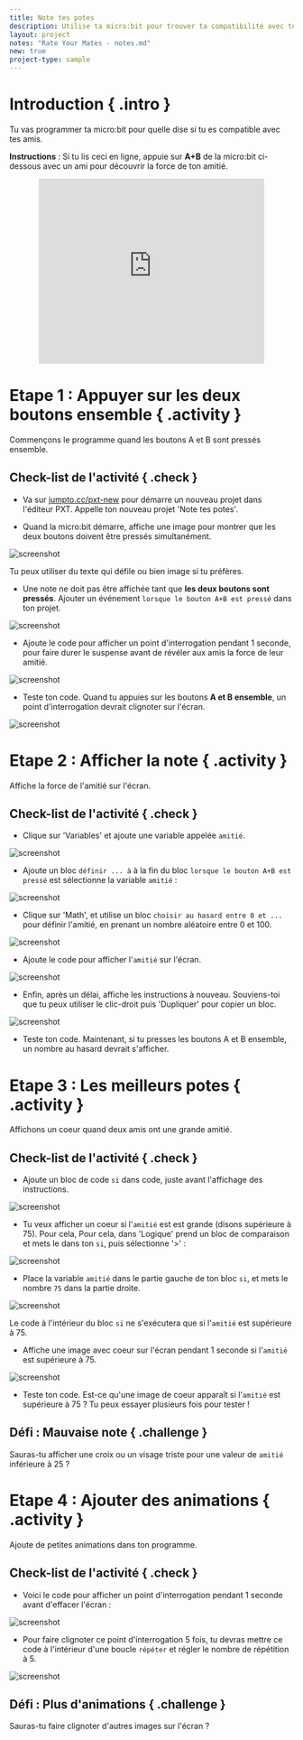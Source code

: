 ```yaml
---
title: Note tes potes
description: Utilise ta micro:bit pour trouver ta compatibilité avec tes amis&nbsp;!
layout: project
notes: "Rate Your Mates - notes.md"
new: true
project-type: sample
---
```


# Introduction { .intro }

Tu vas programmer ta micro:bit pour quelle dise si tu es compatible avec tes amis.

__Instructions__&nbsp;: Si tu lis ceci en ligne, appuie sur __A+B__ de la micro:bit ci-dessous avec un ami pour découvrir la force de ton amitié.

<div class="trinket" style="width:400px;margin: 0 auto;">
<div style="position:relative;height:0;padding-bottom:81.97%;overflow:hidden;"><iframe style="position:absolute;top:0;left:0;width:100%;height:100%;" src="https://pxt.microbit.org/---run?id=57756-45098-79806-84952" allowfullscreen="allowfullscreen" sandbox="allow-popups allow-scripts allow-same-origin" frameborder="0"></iframe></div>
</div>

# Etape 1&nbsp;: Appuyer sur les deux boutons ensemble { .activity }

Commençons le programme quand les boutons A et B sont pressés ensemble.

## Check-list de l'activité { .check }

+ Va sur <a href="http://jumpto.cc/pxt-new" target="blank">jumpto.cc/pxt-new</a> pour démarre un nouveau projet dans l'éditeur PXT.
  Appelle ton nouveau projet 'Note tes potes'.

+ Quand la micro:bit démarre, affiche une image pour montrer que les deux boutons doivent être pressés simultanément.

![screenshot](images/rate-start-img.png)

Tu peux utiliser du texte qui défile ou bien image si tu préfères.

+ Une note ne doit pas être affichée tant que __les deux boutons sont pressés__.
  Ajouter un événement `lorsque le bouton A+B est pressé` dans ton projet.

![screenshot](images/rate-ab.png)

+ Ajoute le code pour afficher un point d'interrogation pendant 1 seconde, pour faire durer le suspense avant de révéler aux amis la force de leur amitié.

![screenshot](images/rate-question.png)

+ Teste ton code.
  Quand tu appuies sur les boutons __A et B ensemble__, un point d'interrogation devrait clignoter sur l'écran.

![screenshot](images/rate-question-test.png)

# Etape 2&nbsp;: Afficher la note { .activity }

Affiche la force de l'amitié sur l'écran.

## Check-list de l'activité { .check }

+ Clique sur 'Variables' et ajoute une variable appelée `amitié`.

![screenshot](images/rate-rating.png)

+ Ajoute un bloc `définir ... à` à la fin du bloc `lorsque le bouton A+B est pressé` est sélectionne la variable `amitié`&nbsp;:

![screenshot](images/rate-rating-set.png)

+ Clique sur 'Math', et utilise un bloc `choisir au hasard entre 0 et ...` pour définir l'amitié, en prenant un nombre aléatoire entre 0 et 100.

![screenshot](images/rate-rating-random.png)

+ Ajoute le code pour afficher l'`amitié` sur l'écran.

![screenshot](images/rate-rating-show.png)

+ Enfin, après un délai, affiche les instructions à nouveau.
  Souviens-toi que tu peux utiliser le clic-droit puis 'Dupliquer' pour copier un bloc.

![screenshot](images/rate-instruct.png)

+ Teste ton code. Maintenant, si tu presses les boutons A et B ensemble, un nombre au hasard devrait s'afficher.

# Etape 3&nbsp;: Les meilleurs potes { .activity }

Affichons un coeur quand deux amis ont une grande amitié.

## Check-list de l'activité { .check }

+ Ajoute un bloc de code `si` dans code, juste avant l'affichage des instructions.

![screenshot](images/rate-if.png)

+ Tu veux afficher un coeur si l'`amitié` est est grande (disons supérieure à 75).
  Pour cela, Pour cela, dans 'Logique' prend un bloc de comparaison et mets le dans ton `si`, puis sélectionne '>'&nbsp;:

![screenshot](images/rate-compare.png)

+ Place la variable `amitié` dans le partie gauche de ton bloc `si`, et mets le nombre `75` dans la partie droite.

![screenshot](images/rate-75.png)

Le code à l'intérieur du bloc `si` ne s'exécutera que si l'`amitié` est supérieure à 75.

+ Affiche une image avec coeur sur l'écran pendant 1 seconde si l'`amitié` est supérieure à 75.

![screenshot](images/rate-heart.png)

+ Teste ton code.
  Est-ce qu'une image de coeur apparaît si l'`amitié` est supérieure à 75&nbsp;?
  Tu peux essayer plusieurs fois pour tester&nbsp;!

## Défi&nbsp;: Mauvaise note { .challenge }

Sauras-tu afficher une croix ou un visage triste pour une valeur de `amitié` inférieure à 25&nbsp;?

# Etape 4&nbsp;: Ajouter des animations { .activity }

Ajoute de petites animations dans ton programme.

## Check-list de l'activité { .check }

+ Voici le code pour afficher un point d'interrogation pendant 1 seconde avant d'effacer l'écran&nbsp;:

![screenshot](images/rate-question-code.png)

+ Pour faire clignoter ce point d'interrogation 5 fois, tu devras mettre ce code à l'intérieur d'une boucle `répéter` et régler le nombre de répétition à 5.

![screenshot](images/rate-question-repeat.png)


## Défi&nbsp;: Plus d'animations { .challenge }

Sauras-tu faire clignoter d'autres images sur l'écran&nbsp;?
